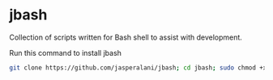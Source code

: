 # jbash
Collection of scripts written for Bash shell to assist with development.

Run this command to install jbash
```bash
git clone https://github.com/jasperalani/jbash; cd jbash; sudo chmod +x install.sh; ./install.sh
```